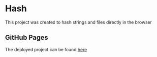 # Hash
This project was created to hash strings and files directly in the browser

## GitHub Pages
The deployed project can be found [here](https://korosium.github.io/Hash/)
